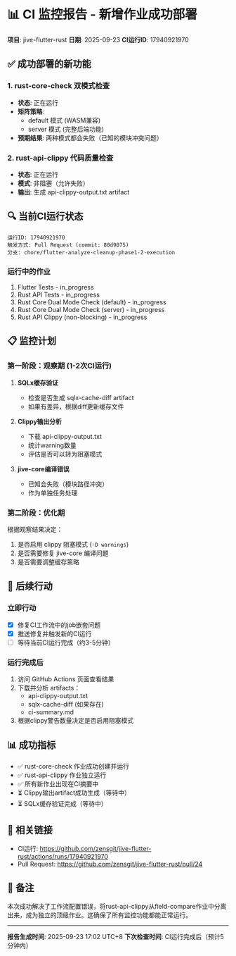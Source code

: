 # 📊 CI 监控报告 - 新增作业成功部署

**项目**: jive-flutter-rust
**日期**: 2025-09-23
**CI运行ID**: 17940921970

## ✅ 成功部署的新功能

### 1. rust-core-check 双模式检查
- **状态**: 正在运行
- **矩阵策略**:
  - default 模式 (WASM兼容)
  - server 模式 (完整后端功能)
- **预期结果**: 两种模式都会失败（已知的模块冲突问题）

### 2. rust-api-clippy 代码质量检查
- **状态**: 正在运行
- **模式**: 非阻塞（允许失败）
- **输出**: 生成 api-clippy-output.txt artifact

## 🔍 当前CI运行状态

```
运行ID: 17940921970
触发方式: Pull Request (commit: 80d9075)
分支: chore/flutter-analyze-cleanup-phase1-2-execution
```

### 运行中的作业
1. Flutter Tests - in_progress
2. Rust API Tests - in_progress
3. Rust Core Dual Mode Check (default) - in_progress
4. Rust Core Dual Mode Check (server) - in_progress
5. Rust API Clippy (non-blocking) - in_progress

## 📋 监控计划

### 第一阶段：观察期 (1-2次CI运行)
1. **SQLx缓存验证**
   - 检查是否生成 sqlx-cache-diff artifact
   - 如果有差异，根据diff更新缓存文件

2. **Clippy输出分析**
   - 下载 api-clippy-output.txt
   - 统计warning数量
   - 评估是否可以转为阻塞模式

3. **jive-core编译错误**
   - 已知会失败（模块路径冲突）
   - 作为单独任务处理

### 第二阶段：优化期
根据观察结果决定：
1. 是否启用 clippy 阻塞模式 (`-D warnings`)
2. 是否需要修复 jive-core 编译问题
3. 是否需要调整缓存策略

## 🎯 后续行动

### 立即行动
- [x] 修复CI工作流中的job嵌套问题
- [x] 推送修复并触发新的CI运行
- [ ] 等待当前CI运行完成（约3-5分钟）

### 运行完成后
1. 访问 GitHub Actions 页面查看结果
2. 下载并分析 artifacts：
   - api-clippy-output.txt
   - sqlx-cache-diff (如果存在)
   - ci-summary.md
3. 根据clippy警告数量决定是否启用阻塞模式

## 📊 成功指标

- ✅ rust-core-check 作业成功创建并运行
- ✅ rust-api-clippy 作业独立运行
- ✅ 所有新作业出现在CI摘要中
- ⏳ Clippy输出artifact成功生成（等待中）
- ⏳ SQLx缓存验证完成（等待中）

## 🔗 相关链接

- CI运行: https://github.com/zensgit/jive-flutter-rust/actions/runs/17940921970
- Pull Request: https://github.com/zensgit/jive-flutter-rust/pull/24

## 📝 备注

本次成功解决了工作流配置错误，将rust-api-clippy从field-compare作业中分离出来，成为独立的顶级作业。这确保了所有监控功能都能正常运行。

---

**报告生成时间**: 2025-09-23 17:02 UTC+8
**下次检查时间**: CI运行完成后（预计5分钟内）